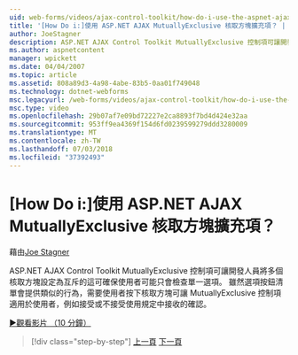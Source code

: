 ```yaml
---
uid: web-forms/videos/ajax-control-toolkit/how-do-i-use-the-aspnet-ajax-mutuallyexclusive-checkbox-extender
title: '[How Do i:]使用 ASP.NET AJAX MutuallyExclusive 核取方塊擴充項？ | Microsoft Docs'
author: JoeStagner
description: ASP.NET AJAX Control Toolkit MutuallyExclusive 控制項可讓開發人員設定多個核取方塊相互為獨佔的哪些電子...
ms.author: aspnetcontent
manager: wpickett
ms.date: 04/04/2007
ms.topic: article
ms.assetid: 808a89d3-4a98-4abe-83b5-0aa01f749048
ms.technology: dotnet-webforms
msc.legacyurl: /web-forms/videos/ajax-control-toolkit/how-do-i-use-the-aspnet-ajax-mutuallyexclusive-checkbox-extender
msc.type: video
ms.openlocfilehash: 29b07af7e09bd72227e2ca8893f7bd4d424e32aa
ms.sourcegitcommit: 953ff9ea4369f154d6fd0239599279ddd3280009
ms.translationtype: MT
ms.contentlocale: zh-TW
ms.lasthandoff: 07/03/2018
ms.locfileid: "37392493"
---
```

<a name="how-do-i-use-the-aspnet-ajax-mutuallyexclusive-checkbox-extender"></a>[How Do i:]使用 ASP.NET AJAX MutuallyExclusive 核取方塊擴充項？
====================
藉由[Joe Stagner](https://github.com/JoeStagner)

ASP.NET AJAX Control Toolkit MutuallyExclusive 控制項可讓開發人員將多個核取方塊設定為互斥的這可確保使用者可能只會檢查單一選項。 雖然選項按鈕清單會提供類似的行為，需要使用者按下核取方塊可讓 MutuallyExclusive 控制項適用於使用者，例如接受或不接受使用規定中接收的確認。

[&#9654;觀看影片 （10 分鐘）](https://channel9.msdn.com/Blogs/ASP-NET-Site-Videos/how-do-i-use-the-aspnet-ajax-mutuallyexclusive-checkbox-extender)

> [!div class="step-by-step"]
> [上一頁](how-do-i-use-the-aspnet-ajax-maskededit-controls.md)
> [下一頁](how-do-i-use-the-aspnet-ajax-nobot-control.md)
